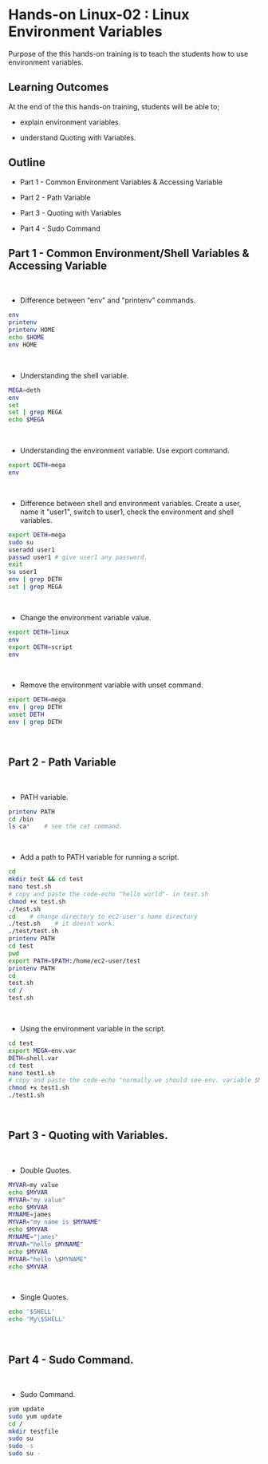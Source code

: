 # Hands-on Linux-02 : Linux Environment Variables

Purpose of the this hands-on training is to teach the students how to use environment variables.

## Learning Outcomes

At the end of the this hands-on training, students will be able to;

- explain environment variables.

- understand Quoting with Variables.

## Outline

- Part 1 - Common Environment Variables & Accessing Variable

- Part 2 - Path Variable

- Part 3 - Quoting with Variables

- Part 4 - Sudo Command

## Part 1 - Common Environment/Shell Variables & Accessing Variable
​
- Difference between "env" and "printenv" commands.
​
```bash
env
printenv
printenv HOME
echo $HOME
env HOME
```
​
- Understanding the shell variable.
​
```bash
MEGA=deth
env
set
set | grep MEGA
echo $MEGA
```
​
- Understanding the environment variable. Use export command.
​
```bash
export DETH=mega
env
```
​
- Difference between shell and environment variables. Create a user, name it "user1", switch to user1, check the environment and shell variables.
​
```bash
export DETH=mega
sudo su
useradd user1
passwd user1 # give user1 any password.
exit
su user1
env | grep DETH
set | grep MEGA
```
​
- Change the environment variable value.
​
```bash
export DETH=linux
env
export DETH=script
env
```
​
- Remove the environment variable with unset command.
​
```bash
export DETH=mega
env | grep DETH
unset DETH
env | grep DETH
```
​
## Part 2 - Path Variable
​
- PATH variable.
​
```bash
printenv PATH
cd /bin
ls ca*    # see the cat command.
```
​
- Add a path to PATH variable for running a script.
​
```bash
cd
mkdir test && cd test
nano test.sh
# copy and paste the code-echo "hello world"- in test.sh
chmod +x test.sh
./test.sh
cd    # change directory to ec2-user's home directory
./test.sh    # it doesnt work. 
./test/test.sh
printenv PATH
cd test
pwd
export PATH=$PATH:/home/ec2-user/test
printenv PATH
cd
test.sh
cd /
test.sh
```
​
- Using the environment variable in the script.
​
```bash
cd test
export MEGA=env.var
DETH=shell.var
cd test
nano test1.sh
# copy and paste the code-echo "normally we should see env. variable $MEGA but probably we can't see the shell variable $DETH "
chmod +x test1.sh
./test1.sh
```
​
## Part 3 - Quoting with Variables.
​
- Double Quotes.
​
```bash
MYVAR=my value
echo $MYVAR
MYVAR="my value"
echo $MYVAR
MYNAME=james
MYVAR="my name is $MYNAME"
echo $MYVAR
MYNAME="james"
MYVAR="hello $MYNAME"
echo $MYVAR
MYVAR="hello \$MYNAME"
echo $MYVAR
```
​
- Single Quotes.
​
```bash
echo '$SHELL'
echo 'My\$SHELL'
```
​
## Part 4 - Sudo Command.
​
- Sudo Command.
​
```bash
yum update
sudo yum update
cd /
mkdir testfile
sudo su
sudo -s
sudo su -
```